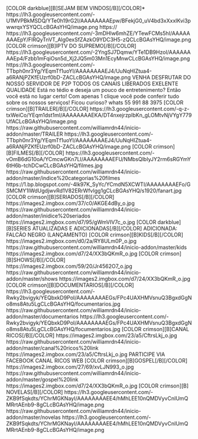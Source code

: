 
<channel>
<name>[COLOR darkblue][B]SEJAM BEM VINDOS[/B][/COLOR]</name>*
<thumbnail>https://lh3.googleusercontent.com/-U1MVPBkMSDQ/YTe0h19rG2I/AAAAAAAAEpw/BFekjG0_uV4bd3xXxxIKvi3pwwrqxYSYQCLcBGAsYHQ/image.png</thumbnail>
<externallink>https://</externallink>
<fanart>https://lh3.googleusercontent.com/-3mDHlw6mhZE/YTewFCMs5hI/AAAAAAAAEpY/FIRQyTnVT_Alg0exSfZAzkO9YDC3H5-zQCLcBGAsYHQ/image.png</fanart>
</channel>

<channel>
<name>[COLOR crimson][B]IPTV DO SUPREMO[/B][/COLOR]</name>
<thumbnail>https://lh3.googleusercontent.com/-2YngSJ7Dqmw/YTe1DB9HzoI/AAAAAAAAEp4/Fzbb1mFqiOsn5d_Xj2JQ5m03Mn1EcyMnwCLcBGAsYHQ/image.png</thumbnail>
<fanart>https://lh3.googleusercontent.com/-TTbph0nr3Yg/YEqmTf1uoYI/AAAAAAAAEJ4/UuNqHIZtua4-a6RANjPZKfEUzrf0bD-ZACLcBGAsYHQ/image.png</fanart>
<info>VENHA DESFRUTAR DO NOSSO SERVIDOR DE P2P TODOS OS CANAIS LIBERADOS EXELENTE QUALIDADE 
 Está no tédio e deseja um pouco de entretenimento? Então você está no lugar certo! Com apenas 1 clique você pode conferir tudo sobre os nossos serviços! Ficou curioso? whats 55 991 88 3975</info>
</channel>
 

<channel>
<name>[COLOR crimson][B]TRAILER[/B][/COLOR]</name>
<thumbnail>https://lh3.googleusercontent.com/-q-z-txWeiCo/YEqm1dst1mI/AAAAAAAAEKA/DT4nxejrzpIbKn_gLOMtvNjVYgY779UfACLcBGAsYHQ/image.png</thumbnail>
<externallink>https://raw.githubusercontent.com/williamrdn44/inicio-addon/master/TRAILER</externallink>
<fanart>https://lh3.googleusercontent.com/-TTbph0nr3Yg/YEqmTf1uoYI/AAAAAAAAEJ4/UuNqHIZtua4-a6RANjPZKfEUzrf0bD-ZACLcBGAsYHQ/image.png</fanart>
<info>
</channel>


<channel>
<name>[COLOR crimson][B]FILMES[/B][/COLOR]</name>
<thumbnail>https://lh3.googleusercontent.com/-vOmB6dG10oA/YCmcwGKn7LI/AAAAAAAAEFU/NMbsQlbIyJY2rm6sRGYmY6tH6b-tchDCwCLcBGAsYHQ/filmes.jpg</thumbnail>
<externallink>https://raw.githubusercontent.com/williamrdn44/inicio-addon/master/indice%20categorias%20filmes</externallink>
<fanart>https://1.bp.blogspot.com/-4lk97K_SyYc/YCmdN5XCWTI/AAAAAAAAEFo/GSMCMY1IWdUgdjwvRd1V82ERrWfvIgg1gCLcBGAsYHQ/s1920/fanart.jpg</fanart>
<info>
</channel>



<channel>
<name>[COLOR crimson][B]SERIADOS[/B][/COLOR]</name>
<thumbnail>https://images2.imgbox.com/37/c0/AKGE4dBy_o.jpg</thumbnail>
<externallink>https://raw.githubusercontent.com/williamrdn44/inicio-addon/master/inidice%20seriados</externallink>
<fanart>https://images2.imgbox.com/d7/95/gWmVIV7c_o.jpg</fanart>
<info>[COLOR darkblue][B]SERIES ATUALIZADAS E ADICIONADAS[/B][/COLOR]
 ADICIONADA: FALCÃO NEGRO (LANÇAMENTO) 
 </info>
</channel>
 
 

<channel>
<name>[COLOR crimson][B]KIDS[/B][/COLOR]</name>
<thumbnail>https://images2.imgbox.com/d0/2a/RY8ULm0P_o.jpg</thumbnail>
<externallink>https://raw.githubusercontent.com/williamrdn44/inicio-addon/master/kids</externallink>
<fanart>https://images2.imgbox.com/d7/24/XX3bQKmR_o.jpg</fanart>
</channel>



<channel>
<name>[COLOR crimson][B]SHOWS[/B][/COLOR]</name>
<thumbnail>https://images2.imgbox.com/59/20/Jr4562O7_o.jpg</thumbnail>
<externallink>https://raw.githubusercontent.com/williamrdn44/inicio-addon/master/shows</externallink>
<fanart>https://images2.imgbox.com/d7/24/XX3bQKmR_o.jpg</fanart>
</channel>
 
 
<channel>
<name>[COLOR crimson][B]DOCUMENTARIOS[/B][/COLOR]</name>
<thumbnail>https://lh3.googleusercontent.com/-Rwky2bvigyk/YEQbxkD9PoI/AAAAAAAAEGs/FPc4UAXHMVsnuQ3BgxdGgNo8ms8Atu5LgCLcBGAsYHQ/focumentarios.jpg</thumbnail>
<externallink>https://raw.githubusercontent.com/williamrdn44/inicio-addon/master/documentarios</externallink>
<fanart>https://lh3.googleusercontent.com/-Rwky2bvigyk/YEQbxkD9PoI/AAAAAAAAEGs/FPc4UAXHMVsnuQ3BgxdGgNo8ms8Atu5LgCLcBGAsYHQ/focumentarios.jpg</fanart>
</channel>
 
<channels>
<channel>
<name>[COLOR crimson][B]CANAL RICOS[/B][/COLOR]</name>
<thumbnail>https://images2.imgbox.com/23/a5/CftrsLkj_o.jpg</thumbnail>
<externallink>https://raw.githubusercontent.com/williamrdn44/inicio-addon/master/canal%20ricos%20link</externallink>
<fanart>https://images2.imgbox.com/23/a5/CftrsLkj_o.jpg</fanart>
<info>PARTICIPE VIA FACEBOOK CANAL RICOS WEB<info>
<info>
</channel>
</channels>
 
 
<channel>
<name>[COLOR crimson][B]GOSPEL[/B][/COLOR]</name>
<thumbnail>https://images2.imgbox.com/27/69/xvLJN993_o.jpg</thumbnail>
<externallink>https://raw.githubusercontent.com/williamrdn44/inicio-addon/master/gospel%20link</externallink>
<fanart>https://images2.imgbox.com/d7/24/XX3bQKmR_o.jpg</fanart>
</channel>

 


<channels>
<channel>
<name>[COLOR crimson][B] NOVELAS[/B][/COLOR]</name>
<thumbnail>https://lh3.googleusercontent.com/-ZKB9fSqkdts/YChrMGKNayI/AAAAAAAAEE4/hMhLEE10nQMDVyvCnIUmQMRrtAEnb9-8gCLcBGAsYHQ/image.png</thumbnail>
<externallink>https://raw.githubusercontent.com/williamrdn44/inicio-addon/master/novelas</externallink>
<fanart>https://lh3.googleusercontent.com/-ZKB9fSqkdts/YChrMGKNayI/AAAAAAAAEE4/hMhLEE10nQMDVyvCnIUmQMRrtAEnb9-8gCLcBGAsYHQ/image.png</fanart>
<info>



